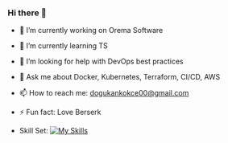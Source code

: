 ### Hi there 👋

<!--
**dgknkokce/dgknkokce** is a ✨ _special_ ✨ repository because its `README.md` (this file) appears on your GitHub profile.

Here are some ideas to get you started:
- 👯 I’m looking to collaborate on ...
-->
- 🔭 I’m currently working on Orema Software
- 🌱 I’m currently learning TS
- 🤔 I’m looking for help with DevOps best practices
- 💬 Ask me about Docker, Kubernetes, Terraform, CI/CD, AWS
- 📫 How to reach me: dogukankokce00@gmail.com
- ⚡ Fun fact: Love Berserk

- Skill Set:
[![My Skills](https://skillicons.dev/icons?i=aws,docker,kubernetes,ansible,prometheus,terraform,redis,git,js,python,bash)](https://skillicons.dev)


